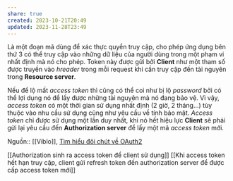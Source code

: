 ```yaml
---
share: true
created: 2023-10-21T20:49
updated: 2023-11-28T23:49
---
```

Là một đoạn mã dùng để xác thực quyền truy cập, cho phép ứng dụng bên thứ 3 có thể truy cập vào những dữ liệu của người dùng trong một phạm vi nhất định mà nó cho phép. Token này được gửi bởi **Client** như một tham số được truyền vào _hreader_ trong mỗi request khi cần truy cập đến tài nguyên trong **Resource server**.

Nếu để lộ mất _access token_ thì cũng có thể coi như bị lộ _password_ bởi có thể lợi dụng nó để lấy được những tài nguyên mà nó đang bảo vệ. Vì vậy, _access token_ có một thời gian sử dụng nhất định (2 giờ, 2 tháng...) tùy thuộc vào nhu cầu sử dụng cũng như yêu cầu về tính bảo mật. _Access token_ chỉ được sử dụng một lần duy nhất, khi nó hết hiệu lực **Client** sẽ phải gửi lại yêu cầu đến **Authorization server** để lấy một mã _access token_ mới.

Nguồn:: [[Viblo]], [Tìm hiểu đôi chút về OAuth2](https://viblo.asia/p/tim-hieu-doi-chut-ve-oauth2-eW65GvMLlDO)

[[Authorization sinh ra access token để client sử dụng]] 
[[Khi access token hết hạn truy cập, client gửi refresh token đến authorization server để được cấp access token mới]] 
